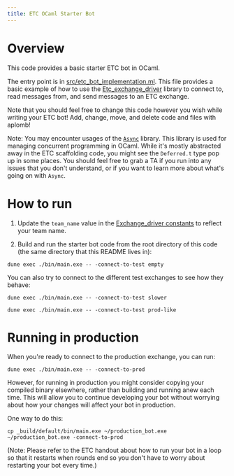 ```yaml
---
title: ETC OCaml Starter Bot
---
```


# Overview 

This code provides a basic starter ETC bot in OCaml.

The entry point is in [src/etc_bot_implementation.ml](./src/etc_bot_implementation.ml).
This file provides a basic example of how to use the
[Etc_exchange_driver](./exchange-driver) library to connect to, read
messages from, and send messages to an ETC exchange.

Note that you should feel free to change this code however you wish while
writing your ETC bot! Add, change, move, and delete code and files with aplomb!

Note: You may encounter usages of the
[`Async`](https://dev.realworldocaml.org/concurrent-programming.html) library. This
library is used for managing concurrent programming in OCaml. While it's mostly abstracted
away in the ETC scaffolding code, you might see the `Deferred.t` type pop up in some
places. You should feel free to grab a TA if you run into any issues that you don't
understand, or if you want to learn more about what's going on with `Async`.


# How to run

1. Update the `team_name` value in the [Exchange_driver
constants](./exchange-driver/constants.ml) to reflect your team name.

2. Build and run the starter bot code from the root directory of this code (the
same directory that this README lives in):
```
dune exec ./bin/main.exe -- -connect-to-test empty
```
You can also try to connect to the different test exchanges to see how they behave:
```
dune exec ./bin/main.exe -- -connect-to-test slower
```
```
dune exec ./bin/main.exe -- -connect-to-test prod-like
```

# Running in production

When you're ready to connect to the production exchange, you can run:

```
dune exec ./bin/main.exe -- -connect-to-prod
```

However, for running in production you might consider copying your compiled
binary elsewhere, rather than building and running anew each time. This will
allow you to continue developing your bot without worrying about how your
changes will affect your bot in production.

One way to do this:

```
cp _build/default/bin/main.exe ~/production_bot.exe
~/production_bot.exe -connect-to-prod
```

(Note: Please refer to the ETC handout about how to run your bot in a loop so
that it restarts when rounds end so you don't have to worry about restarting
your bot every time.)
